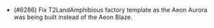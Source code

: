 - (#6286) Fix T2LandAmphibious factory template as the Aeon Aurora was being built instead of the Aeon Blaze.
